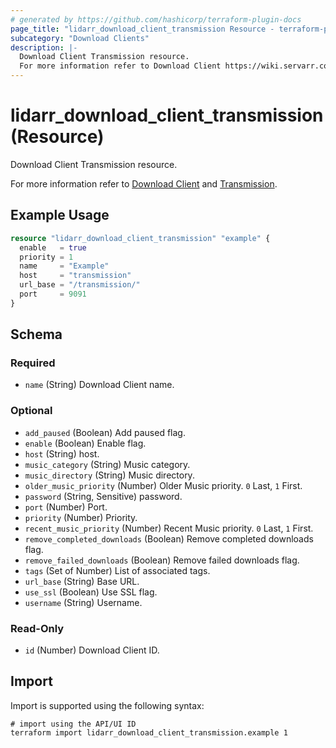 ```yaml
---
# generated by https://github.com/hashicorp/terraform-plugin-docs
page_title: "lidarr_download_client_transmission Resource - terraform-provider-lidarr"
subcategory: "Download Clients"
description: |-
  Download Client Transmission resource.
  For more information refer to Download Client https://wiki.servarr.com/lidarr/settings#download-clients and Transmission https://wiki.servarr.com/lidarr/supported#transmission.
---
```


# lidarr_download_client_transmission (Resource)

<!-- subcategory:Download Clients -->Download Client Transmission resource.
For more information refer to [Download Client](https://wiki.servarr.com/lidarr/settings#download-clients) and [Transmission](https://wiki.servarr.com/lidarr/supported#transmission).

## Example Usage

```terraform
resource "lidarr_download_client_transmission" "example" {
  enable   = true
  priority = 1
  name     = "Example"
  host     = "transmission"
  url_base = "/transmission/"
  port     = 9091
}
```

<!-- schema generated by tfplugindocs -->
## Schema

### Required

- `name` (String) Download Client name.

### Optional

- `add_paused` (Boolean) Add paused flag.
- `enable` (Boolean) Enable flag.
- `host` (String) host.
- `music_category` (String) Music category.
- `music_directory` (String) Music directory.
- `older_music_priority` (Number) Older Music priority. `0` Last, `1` First.
- `password` (String, Sensitive) password.
- `port` (Number) Port.
- `priority` (Number) Priority.
- `recent_music_priority` (Number) Recent Music priority. `0` Last, `1` First.
- `remove_completed_downloads` (Boolean) Remove completed downloads flag.
- `remove_failed_downloads` (Boolean) Remove failed downloads flag.
- `tags` (Set of Number) List of associated tags.
- `url_base` (String) Base URL.
- `use_ssl` (Boolean) Use SSL flag.
- `username` (String) Username.

### Read-Only

- `id` (Number) Download Client ID.

## Import

Import is supported using the following syntax:

```shell
# import using the API/UI ID
terraform import lidarr_download_client_transmission.example 1
```
